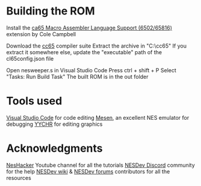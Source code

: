 # Building the ROM #

Install the [ca65 Macro Assembler Language Support (6502/65816)](https://marketplace.visualstudio.com/items?itemName=tlgkccampbell.code-ca65) extension by Cole Campbell

Download the [cc65](https://cc65.github.io/getting-started.html) compiler suite
Extract the archive in "C:\cc65"
If you extract it somewhere else, update the "executable" path of the cl65config.json file

Open nesweeper.s in Visual Studio Code
Press ctrl + shift + P
Select "Tasks: Run Build Task"
The built ROM is in the out folder

# Tools used #

[Visual Studio Code](https://code.visualstudio.com/) for code editing
[Mesen](https://www.mesen.ca/), an excellent NES emulator for debugging
[YYCHR](https://www.nesdev.org/wiki/YY-CHR) for editing graphics

# Acknowledgments #

[NesHacker](https://www.youtube.com/@NesHacker) Youtube channel for all the tutorials
[NESDev Discord](https://discord.com/invite/pTWwBCp) community for the help
[NESDev wiki](https://www.nesdev.org/wiki) & [NESDev forums](https://forums.nesdev.org/) contributors for all the resources